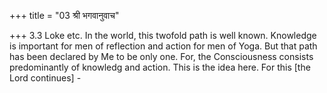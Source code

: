 +++
title = "03 श्री भगवानुवाच"

+++
3.3 Loke etc. In the world, this twofold path is well known. Knowledge
is important for men of reflection and action for men of Yoga. But that
path has been declared by Me to be only one. For, the Consciousness
consists predominantly of knowledg and action. This is the idea here.
For this \[the Lord continues\] -
